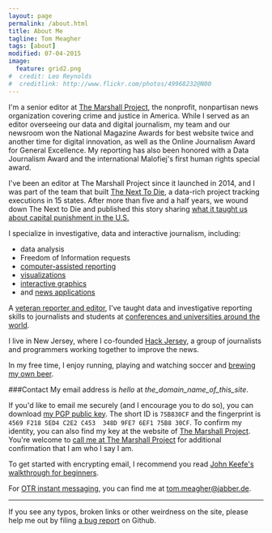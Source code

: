 ```yaml
---
layout: page
permalink: /about.html
title: About Me
tagline: Tom Meagher
tags: [about]
modified: 07-04-2015
image:
  feature: grid2.png
#  credit: Leo Reynolds
#  creditlink: http://www.flickr.com/photos/49968232@N00
---
```


I'm a senior editor at [The Marshall Project](https://www.themarshallproject.org/), the nonprofit, nonpartisan news organization covering crime and justice in America. While I served as an editor overseeing our data and digital journalism, my team and our newsroom won the National Magazine Awards for best website twice and another time for digital innovation, as well as the Online Journalism Award for General Excellence. My reporting has also been honored with a Data Journalism Award and the international Malofiej's first human rights special award. 

I've been an editor at The Marshall Project since it launched in 2014, and I was part of the team that built [The Next To Die](https://www.themarshallproject.org/next-to-die), a data-rich project tracking executions in 15 states. After more than five and a half years, we wound down The Next to Die and published this story sharing [what it taught us about capital punishment in the U.S.](https://www.themarshallproject.org/2021/02/10/what-120-executions-tell-us-about-criminal-justice-in-america)

I specialize in investigative, data and interactive journalism, including:

* data analysis
* Freedom of Information requests
* [computer-assisted reporting](https://www.themarshallproject.org/staff/tom-meagher)
* [visualizations](https://www.themarshallproject.org/staff/tom-meagher)
* [interactive graphics](clips.html)
* and [news applications](https://www.themarshallproject.org/next-to-die)

A [veteran reporter and editor](http://linkedin.com/in/tommeagher), I've taught data and investigative reporting skills to journalists and students at [conferences and universities around the world](classes.html).

I live in New Jersey, where I co-founded [Hack Jersey](http://www.hackjersey.com/), a group of journalists and programmers working together to improve the news.

In my free time, I enjoy running, playing and watching soccer and [brewing my own beer](http://carboy.tommeagher.com/).

###Contact
My email address is _hello_ at _the_domain_name_of_this_site_.

If you'd like to email me securely (and I encourage you to do so), you can download [my PGP public key](files/tmeagher.asc). The short ID is ```75B830CF``` and the fingerprint is ```4569 F218 5ED4 C2E2 C453  348D 9FE7 6EF1 75B8 30CF```. To confirm my identity, you can also find my key at the website of [The Marshall Project](https://www.themarshallproject.org/staff/tom-meagher). You're welcome to [call me at The Marshall Project](https://www.themarshallproject.org/about#contact) for additional confirmation that I am who I say I am. 

To get started with encrypting email, I recommend you read [John Keefe's walkthrough for beginners](http://johnkeefe.net/email-encryption-and-my-pgp-info).

For [OTR instant messaging](https://otr.cypherpunks.ca/), you can find me at tom.meagher@jabber.de.

---
If you see any typos, broken links or other weirdness on the site, please help me out by filing [a bug report](https://github.com/tommeagher/tommeagher.github.io/issues) on Github.

